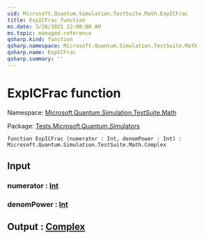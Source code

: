 ```yaml
---
uid: Microsoft.Quantum.Simulation.TestSuite.Math.ExpICFrac
title: ExpICFrac function
ms.date: 3/26/2021 12:00:00 AM
ms.topic: managed-reference
qsharp.kind: function
qsharp.namespace: Microsoft.Quantum.Simulation.TestSuite.Math
qsharp.name: ExpICFrac
qsharp.summary: ''
---
```


# ExpICFrac function

Namespace: [Microsoft.Quantum.Simulation.TestSuite.Math](xref:Microsoft.Quantum.Simulation.TestSuite.Math)

Package: [Tests.Microsoft.Quantum.Simulators](https://nuget.org/packages/Tests.Microsoft.Quantum.Simulators)




```qsharp
function ExpICFrac (numerator : Int, denomPower : Int) : Microsoft.Quantum.Simulation.TestSuite.Math.Complex
```


## Input

### numerator : [Int](xref:microsoft.quantum.lang-ref.int)




### denomPower : [Int](xref:microsoft.quantum.lang-ref.int)





## Output : [Complex](xref:Microsoft.Quantum.Simulation.TestSuite.Math.Complex)

